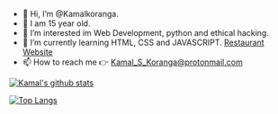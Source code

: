 - 👋 Hi, I’m @Kamalkoranga.
- 🌈 I am 15 year old.
- 👀 I’m interested im Web Development, python and ethical hacking.
- 🌱 I’m currently learning HTML, CSS and JAVASCRIPT. [Restaurant Website](https://restaurant-website-psi.vercel.app/index.html)
- 📫 How to reach me 👉 Kamal_S_Koranga@protonmail.com

[![Kamal's github stats](https://github-readme-stats.vercel.app/api?username=Kamalkoranga&count_private=true&show_icons=true&theme=radical&hide_rank=false)](https://github.com/anuraghazra/github-readme-stats)

[![Top Langs](https://github-readme-stats.vercel.app/api/top-langs/?username=Kamalkoranga)](https://github.com/anuraghazra/github-readme-stats)
